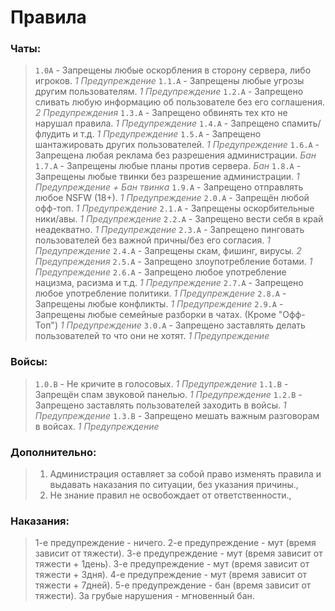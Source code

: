 # Правила
### Чаты:
> `1.0A` - Запрещены любые оскорбления в сторону сервера, либо игроков.
> *<span style="color: #777">1 Предупреждение</span>*
> `1.1.A` - Запрещены любые угрозы другим пользователям.
> *<span style="color: #777">1 Предупреждение</span>*
> `1.2.A` - Запрещено сливать любую информацию об пользователе без его соглашения.
> *<span style="color: #777">2 Предупреждения</span>*
> `1.3.A` - Запрещено обвинять тех кто не нарушал правила.
> *<span style="color: #777">1 Предупреждение</span>*
> `1.4.A` - Запрещено спамить/флудить и т.д.
> *<span style="color: #777">1 Предупреждение</span>*
> `1.5.A` - Запрещено шантажировать других пользователей.
> *<span style="color: #777">1 Предупреждение</span>*
> `1.6.A` - Запрещена любая реклама без разрешения администрации.
> *<span style="color: #777">Бан</span>*
> `1.7.A` - Запрещены любые планы против сервера.
> *<span style="color: #777">Бан</span>*
> `1.8.A` - Запрещены любые твинки без разрешение администрации.
> *<span style="color: #777">1 Предупреждение + Бан твинка</span>*
> `1.9.A` - Запрещено отправлять любое NSFW (18+).
> *<span style="color: #777">1 Предупреждение</span>*
> `2.0.A` - Запрещён любой офф-топ.
> *<span style="color: #777">1 Предупреждение</span>*
> `2.1.A` - Запрещены оскорбительные ники/авы.
> *<span style="color: #777">1 Предупреждение</span>*
> `2.2.A` - Запрещено вести себя в край неадекватно.
> *<span style="color: #777">1 Предупреждение</span>*
> `2.3.A` - Запрещено пинговать пользователей без важной причны/без его согласия.
> *<span style="color: #777">1 Предупреждение</span>*
> `2.4.A` - Запрещены скам, фишинг, вирусы.
> *<span style="color: #777">2 Предупреждения</span>*
> `2.5.A` - Запрещено злоупотребление ботами.
> *<span style="color: #777">1 Предупреждение</span>*
> `2.6.A` - Запрещено любое употребление нацизма, расизма и т.д.
> *<span style="color: #777">1 Предупреждение</span>*
> `2.7.A` - Запрещено любое употребление политики.
> *<span style="color: #777">1 Предупреждение</span>*
> `2.8.A` - Запрещены любые конфликты.
> *<span style="color: #777">1 Предупреждение</span>*
> `2.9.A` - Запрещены любые семейные разборки в чатах. (Кроме "Офф-Топ")
> *<span style="color: #777">1 Предупреждение</span>*
> `3.0.A` - Запрещено заставлять делать пользователей то что они не хотят.
> *<span style="color: #777">1 Предупреждение</span>*

### Войсы:
> `1.0.B` - Не кричите в голосовых.
> *<span style="color: #777">1 Предупреждение</span>*
> `1.1.B` - Запрещён спам звуковой панелью.
> *<span style="color: #777">1 Предупреждение</span>*
> `1.2.B` - Запрещено заставлять пользователей заходить в войсы.
> *<span style="color: #777">1 Предупреждение</span>*
> `1.3.B` - Запрещено мешать важным разговорам в войсах.
> *<span style="color: #777">1 Предупреждение</span>*

### Дополнительно:
> 1. Администрация оставляет за собой право изменять правила и выдавать наказания по ситуации, без указания причины.,
> 2. Не знание правил не освобождает от ответственности.,
### Наказания:
> 1-е предупреждение - ничего.
> 2-е предупреждение - мут (время зависит от тяжести).
> 3-е предупреждение - мут (время зависит от тяжести + 1день).
> 3-е предупреждение - мут (время зависит от тяжести + 3дня).
> 4-е предупреждение - мут (время зависит от тяжести + 7дней).
> 5-е предупреждение - бан (время зависит от тяжести).
> За грубые нарушения - мгновенный бан.